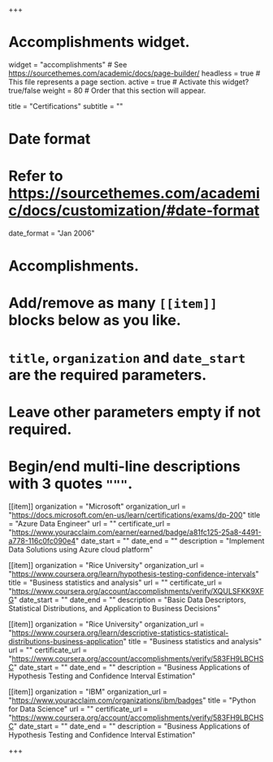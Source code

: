 +++
# Accomplishments widget.
widget = "accomplishments"  # See https://sourcethemes.com/academic/docs/page-builder/
headless = true  # This file represents a page section.
active = true  # Activate this widget? true/false
weight = 80  # Order that this section will appear.

title = "Certifications"
subtitle = ""

# Date format
#   Refer to https://sourcethemes.com/academic/docs/customization/#date-format
date_format = "Jan 2006"

# Accomplishments.
#   Add/remove as many `[[item]]` blocks below as you like.
#   `title`, `organization` and `date_start` are the required parameters.
#   Leave other parameters empty if not required.
#   Begin/end multi-line descriptions with 3 quotes `"""`.

[[item]]
  organization = "Microsoft"
  organization_url = "https://docs.microsoft.com/en-us/learn/certifications/exams/dp-200"
  title = "Azure Data Engineer"
  url = ""
  certificate_url = "https://www.youracclaim.com/earner/earned/badge/a81fc125-25a8-4491-a778-116c0fc090e4"
  date_start = ""
  date_end = ""
  description = "Implement Data Solutions using Azure cloud platform"

[[item]]
  organization = "Rice University"
  organization_url = "https://www.coursera.org/learn/hypothesis-testing-confidence-intervals"
  title = "Business statistics and analysis"
  url = ""
  certificate_url = "https://www.coursera.org/account/accomplishments/verify/XQULSFKK9XFG"
  date_start = ""
  date_end = ""
  description = "Basic Data Descriptors, Statistical Distributions, and Application to Business Decisions"

[[item]]
  organization = "Rice University"
  organization_url = "https://www.coursera.org/learn/descriptive-statistics-statistical-distributions-business-application"
  title = "Business statistics and analysis"
  url = ""
  certificate_url = "https://www.coursera.org/account/accomplishments/verify/583FH9LBCHSC"
  date_start = ""
  date_end = ""
  description = "Business Applications of Hypothesis Testing and Confidence Interval Estimation"

[[item]]
  organization = "IBM"
  organization_url = "https://www.youracclaim.com/organizations/ibm/badges"
  title = "Python for Data Science"
  url = ""
  certificate_url = "https://www.coursera.org/account/accomplishments/verify/583FH9LBCHSC"
  date_start = ""
  date_end = ""
  description = "Business Applications of Hypothesis Testing and Confidence Interval Estimation"


+++

